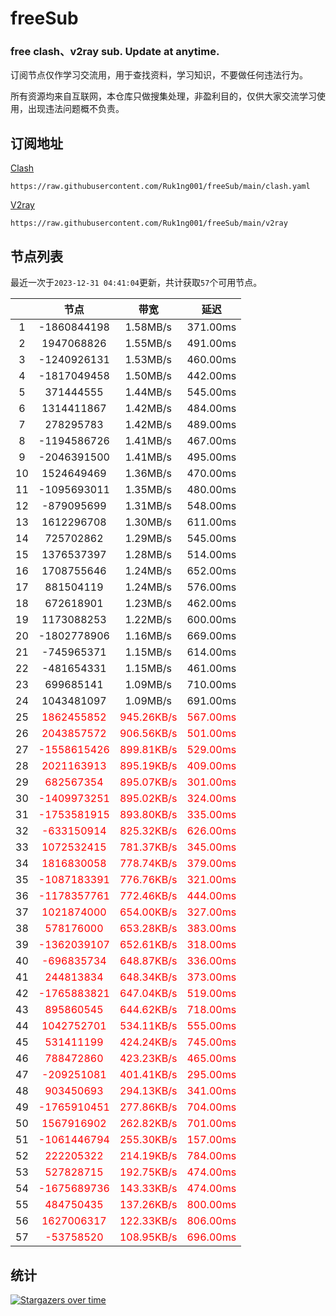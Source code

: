 # freeSub
### free clash、v2ray sub. Update at anytime.

订阅节点仅作学习交流用，用于查找资料，学习知识，不要做任何违法行为。

所有资源均来自互联网，本仓库只做搜集处理，非盈利目的，仅供大家交流学习使用，出现违法问题概不负责。

## 订阅地址
[Clash](https://raw.githubusercontent.com/Ruk1ng001/freeSub/main/clash.yaml)
```
https://raw.githubusercontent.com/Ruk1ng001/freeSub/main/clash.yaml
```
[V2ray](https://raw.githubusercontent.com/Ruk1ng001/freeSub/main/v2ray)
```
https://raw.githubusercontent.com/Ruk1ng001/freeSub/main/v2ray
```

## 节点列表

最近一次于`2023-12-31 04:41:04`更新，共计获取`57`个可用节点。

|  | 节点 | 带宽 | 延迟 |
|:-:|:--:|:--:|:--:|
 | 1 | -1860844198 | 1.58MB/s | 371.00ms |
 | 2 | 1947068826 | 1.55MB/s | 491.00ms |
 | 3 | -1240926131 | 1.53MB/s | 460.00ms |
 | 4 | -1817049458 | 1.50MB/s | 442.00ms |
 | 5 | 371444555 | 1.44MB/s | 545.00ms |
 | 6 | 1314411867 | 1.42MB/s | 484.00ms |
 | 7 | 278295783 | 1.42MB/s | 489.00ms |
 | 8 | -1194586726 | 1.41MB/s | 467.00ms |
 | 9 | -2046391500 | 1.41MB/s | 495.00ms |
 | 10 | 1524649469 | 1.36MB/s | 470.00ms |
 | 11 | -1095693011 | 1.35MB/s | 480.00ms |
 | 12 | -879095699 | 1.31MB/s | 548.00ms |
 | 13 | 1612296708 | 1.30MB/s | 611.00ms |
 | 14 | 725702862 | 1.29MB/s | 545.00ms |
 | 15 | 1376537397 | 1.28MB/s | 514.00ms |
 | 16 | 1708755646 | 1.24MB/s | 652.00ms |
 | 17 | 881504119 | 1.24MB/s | 576.00ms |
 | 18 | 672618901 | 1.23MB/s | 462.00ms |
 | 19 | 1173088253 | 1.22MB/s | 600.00ms |
 | 20 | -1802778906 | 1.16MB/s | 669.00ms |
 | 21 | -745965371 | 1.15MB/s | 614.00ms |
 | 22 | -481654331 | 1.15MB/s | 461.00ms |
 | 23 | 699685141 | 1.09MB/s | 710.00ms |
 | 24 | 1043481097 | 1.09MB/s | 691.00ms |
 | 25 | <font color=red>1862455852</font> | <font color=red>945.26KB/s</font> | <font color=red>567.00ms</font> |
 | 26 | <font color=red>2043857572</font> | <font color=red>906.56KB/s</font> | <font color=red>501.00ms</font> |
 | 27 | <font color=red>-1558615426</font> | <font color=red>899.81KB/s</font> | <font color=red>529.00ms</font> |
 | 28 | <font color=red>2021163913</font> | <font color=red>895.19KB/s</font> | <font color=red>409.00ms</font> |
 | 29 | <font color=red>682567354</font> | <font color=red>895.07KB/s</font> | <font color=red>301.00ms</font> |
 | 30 | <font color=red>-1409973251</font> | <font color=red>895.02KB/s</font> | <font color=red>324.00ms</font> |
 | 31 | <font color=red>-1753581915</font> | <font color=red>893.80KB/s</font> | <font color=red>335.00ms</font> |
 | 32 | <font color=red>-633150914</font> | <font color=red>825.32KB/s</font> | <font color=red>626.00ms</font> |
 | 33 | <font color=red>1072532415</font> | <font color=red>781.37KB/s</font> | <font color=red>345.00ms</font> |
 | 34 | <font color=red>1816830058</font> | <font color=red>778.74KB/s</font> | <font color=red>379.00ms</font> |
 | 35 | <font color=red>-1087183391</font> | <font color=red>776.76KB/s</font> | <font color=red>321.00ms</font> |
 | 36 | <font color=red>-1178357761</font> | <font color=red>772.46KB/s</font> | <font color=red>444.00ms</font> |
 | 37 | <font color=red>1021874000</font> | <font color=red>654.00KB/s</font> | <font color=red>327.00ms</font> |
 | 38 | <font color=red>578176000</font> | <font color=red>653.28KB/s</font> | <font color=red>383.00ms</font> |
 | 39 | <font color=red>-1362039107</font> | <font color=red>652.61KB/s</font> | <font color=red>318.00ms</font> |
 | 40 | <font color=red>-696835734</font> | <font color=red>648.87KB/s</font> | <font color=red>336.00ms</font> |
 | 41 | <font color=red>244813834</font> | <font color=red>648.34KB/s</font> | <font color=red>373.00ms</font> |
 | 42 | <font color=red>-1765883821</font> | <font color=red>647.04KB/s</font> | <font color=red>519.00ms</font> |
 | 43 | <font color=red>895860545</font> | <font color=red>644.62KB/s</font> | <font color=red>718.00ms</font> |
 | 44 | <font color=red>1042752701</font> | <font color=red>534.11KB/s</font> | <font color=red>555.00ms</font> |
 | 45 | <font color=red>531411199</font> | <font color=red>424.24KB/s</font> | <font color=red>745.00ms</font> |
 | 46 | <font color=red>788472860</font> | <font color=red>423.23KB/s</font> | <font color=red>465.00ms</font> |
 | 47 | <font color=red>-209251081</font> | <font color=red>401.41KB/s</font> | <font color=red>295.00ms</font> |
 | 48 | <font color=red>903450693</font> | <font color=red>294.13KB/s</font> | <font color=red>341.00ms</font> |
 | 49 | <font color=red>-1765910451</font> | <font color=red>277.86KB/s</font> | <font color=red>704.00ms</font> |
 | 50 | <font color=red>1567916902</font> | <font color=red>262.82KB/s</font> | <font color=red>701.00ms</font> |
 | 51 | <font color=red>-1061446794</font> | <font color=red>255.30KB/s</font> | <font color=red>157.00ms</font> |
 | 52 | <font color=red>222205322</font> | <font color=red>214.19KB/s</font> | <font color=red>784.00ms</font> |
 | 53 | <font color=red>527828715</font> | <font color=red>192.75KB/s</font> | <font color=red>474.00ms</font> |
 | 54 | <font color=red>-1675689736</font> | <font color=red>143.33KB/s</font> | <font color=red>474.00ms</font> |
 | 55 | <font color=red>484750435</font> | <font color=red>137.26KB/s</font> | <font color=red>800.00ms</font> |
 | 56 | <font color=red>1627006317</font> | <font color=red>122.33KB/s</font> | <font color=red>806.00ms</font> |
 | 57 | <font color=red>-53758520</font> | <font color=red>108.95KB/s</font> | <font color=red>696.00ms</font> |


## 统计

[![Stargazers over time](https://starchart.cc/Ruk1ng001/freeSub.svg)](https://starchart.cc/Ruk1ng001/freeSub)